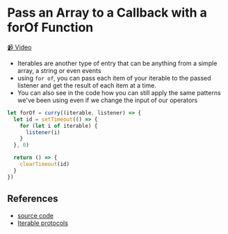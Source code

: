 # Pass an Array to a Callback with a forOf Function

[📹 Video](https://egghead.io/lessons/egghead-pass-an-array-to-a-callback-with-a-forof-function)

- Iterables are another type of entry that can be anything from a simple array, a string or even events
- using `for of`, you can pass each item of your iterable to the passed listener and get the result of each item at a time.
- You can also see in the code how you can still apply the same patterns we've been using even if we change the input of our operators

```javascript
let forOf = curry((iterable, listener) => {
  let id = setTimeout(() => {
    for (let i of iterable) {
      listener(i)
    }
  }, 0)

  return () => {
    clearTimeout(id)
  }
})
```

## References

- [source code](https://github.com/johnlindquist/crafting-functions/blob/for-of/src/index.js)
- [Iterable protocols](https://developer.mozilla.org/en-US/docs/Web/JavaScript/Reference/Iteration_protocols)
